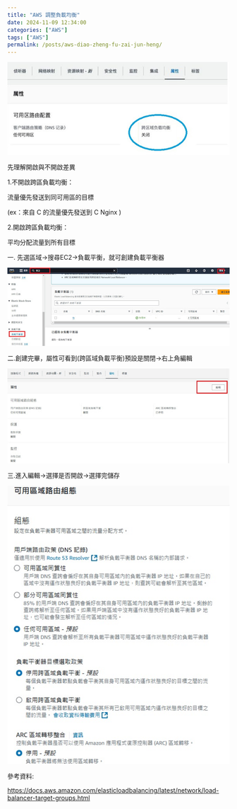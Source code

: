 ```yaml
---
title: "AWS 調整負載均衡"
date: 2024-11-09 12:34:00
categories: ["AWS"]
tags: ["AWS"]
permalink: /posts/aws-diao-zheng-fu-zai-jun-heng/
---
```

[![](/assets/images/1234.jpg)](https://blogger.googleusercontent.com/img/b/R29vZ2xl/AVvXsEiFMVMW_buYdWbiRw4kAS1itnbU6-64HDmFIHyA3uwLXc9Ao1bRcd1hZtpXmvD8iTy4huKjzsYpK84i3jvwx2E6c6MH3ZSMiMbBtzn7ayuYL6bPYVlIKbebaGiQqkOL716U370NPLqfhz8fuMxWnH1Vk-I_bBQoOujuN6z72EIX-tc6LR8EUBoI1ATI5YZE/s713/1234.jpg)

  
  
  
  
  
  
  

先理解開啟與不開啟差異

1.不開啟跨區負載均衡：

流量優先發送到同可用區的目標

(ex：來自 C 的流量優先發送到 C Nginx )

2.開啟跨區負載均衡：

平均分配流量到所有目標

一. 先選區域->搜尋EC2->負載平衡，就可創建負載平衡器

[![](/assets/images/125.jpg)](https://blogger.googleusercontent.com/img/b/R29vZ2xl/AVvXsEhiJAFqM9ClzHHEbucyN5DEtsH7i633sbDO0h5STjF2icLgdBqqCqX4EL193VmgShiAt-Kkv-_v7uCEdlxIVN5cSYTExVPruinWWs3ocrx2V1PU1RW9-1WskqOdkEjHMabB-Ij3XMYsZoR8SQl-HDNSbTo9iPKYq7W5lmYPg2X83c4ike5K3RoDmage-S4y/s1381/125.jpg)

  

二.創建完畢，屬性可看到(跨區域負載平衡)預設是關閉->右上角編輯

[![](/assets/images/1254.jpg)](https://blogger.googleusercontent.com/img/b/R29vZ2xl/AVvXsEjsKoqiuVnD4Br4Rv4Qa-aEIvefaVeDj0LjOlRzq_zY1KBllL-RJhs7XAQrffi-NZShXdTYhmSY7adkwlkzfPv__PMZWG2SJlNaDwLOhlcs6Qz-Pqp2UJu0Tw-tFE7y35apLRMqc8m3i7cKXKDFSgk4Udew5Hwdfiy0P6HGssZp9mOV21ZyTfd0cCJ4pP8t/s1228/1254.jpg)

  
  

三.進入編輯->選擇是否開啟->選擇完儲存

[![](/assets/images/1212.jpg)](https://blogger.googleusercontent.com/img/b/R29vZ2xl/AVvXsEg8XGZCI3JC3BNtHkAOa2iZlGE29F_9X7ztb9mVAiTbmNWvZuvAbJ5EQMyKOW8d8qD__3t8Nnaq9ODlO-k2EzZLc4LYvIrGzo2yqQeXJYYwzlggGjZQ7kjFs1_02_vEeuFnVHY0Wt3bbgpjw9wYrgYZD8aHrG_zwxSkrsE8sAvFzRUinPtaEuZAB2arzrMY/s639/1212.jpg)

  
  
  

參考資料:

<https://docs.aws.amazon.com/elasticloadbalancing/latest/network/load-balancer-target-groups.html>
